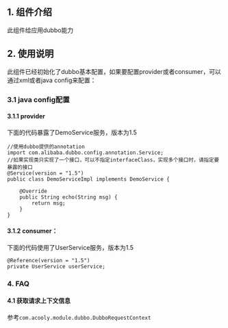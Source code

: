## 1. 组件介绍

此组件给应用dubbo能力

## 2. 使用说明

此组件已经初始化了dubbo基本配置，如果要配置provider或者consumer，可以通过xml或者java config来配置：
    
### 3.1 java config配置

#### 3.1.1 provider

下面的代码暴露了DemoService服务，版本为1.5

	//使用dubbo提供的annotation
	import com.alibaba.dubbo.config.annotation.Service;
	//如果实现类只实现了一个接口，可以不指定interfaceClass，实现多个接口时，请指定要暴露的接口
	@Service(version = "1.5")
	public class DemoServiceImpl implements DemoService {
	
		@Override
		public String echo(String msg) {
			return msg;
		}
	}


#### 3.1.2 consumer：

下面的代码使用了UserService服务，版本为1.5

	@Reference(version = "1.5")
	private UserService userService;


### 4. FAQ

#### 4.1 获取请求上下文信息

参考`com.acooly.module.dubbo.DubboRequestContext`
